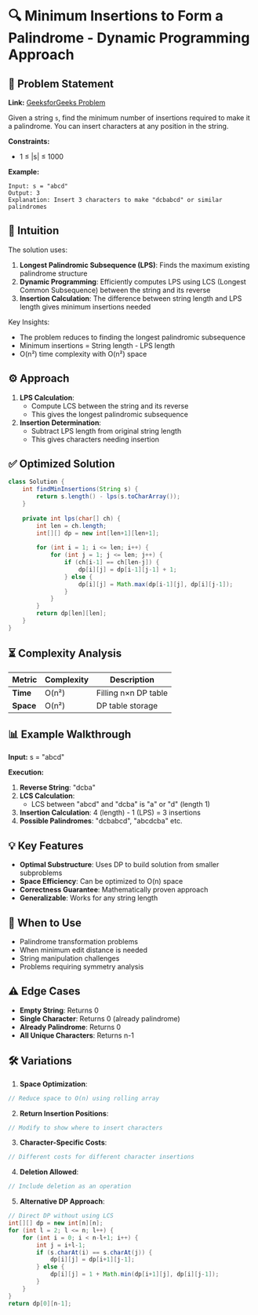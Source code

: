 # 🔍 Minimum Insertions to Form a Palindrome - Dynamic Programming Approach

## 📜 Problem Statement
**Link:** [GeeksforGeeks Problem](https://www.geeksforgeeks.org/problems/form-a-palindrome2544/1?page=3&company=Google&sortBy=latest)

Given a string `s`, find the minimum number of insertions required to make it a palindrome. You can insert characters at any position in the string.

**Constraints:**
- 1 ≤ |s| ≤ 1000

**Example:**
```text
Input: s = "abcd"
Output: 3
Explanation: Insert 3 characters to make "dcbabcd" or similar palindromes
```

## 🧠 Intuition
The solution uses:
1. **Longest Palindromic Subsequence (LPS)**: Finds the maximum existing palindrome structure
2. **Dynamic Programming**: Efficiently computes LPS using LCS (Longest Common Subsequence) between the string and its reverse
3. **Insertion Calculation**: The difference between string length and LPS length gives minimum insertions needed

Key Insights:
- The problem reduces to finding the longest palindromic subsequence
- Minimum insertions = String length - LPS length
- O(n²) time complexity with O(n²) space

## ⚙️ Approach
1. **LPS Calculation**: 
   - Compute LCS between the string and its reverse
   - This gives the longest palindromic subsequence
2. **Insertion Determination**: 
   - Subtract LPS length from original string length
   - This gives characters needing insertion

## ✅ Optimized Solution
```java
class Solution {
    int findMinInsertions(String s) {
        return s.length() - lps(s.toCharArray());
    }
    
    private int lps(char[] ch) {
        int len = ch.length;
        int[][] dp = new int[len+1][len+1];
        
        for (int i = 1; i <= len; i++) {
            for (int j = 1; j <= len; j++) {
                if (ch[i-1] == ch[len-j]) {
                    dp[i][j] = dp[i-1][j-1] + 1;
                } else {
                    dp[i][j] = Math.max(dp[i-1][j], dp[i][j-1]);
                }
            }
        }
        return dp[len][len];
    }
}
```

## ⏳ Complexity Analysis
| Metric          | Complexity | Description |
|-----------------|------------|-------------|
| **Time**        | O(n²)      | Filling n×n DP table |
| **Space**       | O(n²)      | DP table storage |

## 📊 Example Walkthrough
**Input:** s = "abcd"

**Execution:**
1. **Reverse String**: "dcba"
2. **LCS Calculation**:
   - LCS between "abcd" and "dcba" is "a" or "d" (length 1)
3. **Insertion Calculation**: 4 (length) - 1 (LPS) = 3 insertions
4. **Possible Palindromes**: "dcbabcd", "abcdcba" etc.

## 💡 Key Features
- **Optimal Substructure**: Uses DP to build solution from smaller subproblems
- **Space Efficiency**: Can be optimized to O(n) space
- **Correctness Guarantee**: Mathematically proven approach
- **Generalizable**: Works for any string length

## 🚀 When to Use
- Palindrome transformation problems
- When minimum edit distance is needed
- String manipulation challenges
- Problems requiring symmetry analysis

## ⚠️ Edge Cases
- **Empty String**: Returns 0
- **Single Character**: Returns 0 (already palindrome)
- **Already Palindrome**: Returns 0
- **All Unique Characters**: Returns n-1

## 🛠 Variations
1. **Space Optimization**:
```java
// Reduce space to O(n) using rolling array
```

2. **Return Insertion Positions**:
```java
// Modify to show where to insert characters
```

3. **Character-Specific Costs**:
```java
// Different costs for different character insertions
```

4. **Deletion Allowed**:
```java
// Include deletion as an operation
```

5. **Alternative DP Approach**:
```java
// Direct DP without using LCS
int[][] dp = new int[n][n];
for (int l = 2; l <= n; l++) {
    for (int i = 0; i < n-l+1; i++) {
        int j = i+l-1;
        if (s.charAt(i) == s.charAt(j)) {
            dp[i][j] = dp[i+1][j-1];
        } else {
            dp[i][j] = 1 + Math.min(dp[i+1][j], dp[i][j-1]);
        }
    }
}
return dp[0][n-1];
```